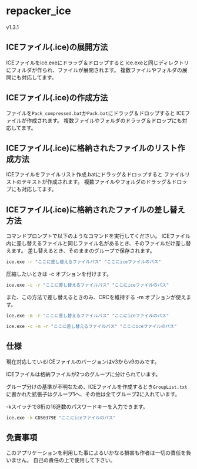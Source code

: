 # repacker_ice

v1.3.1

## ICEファイル(.ice)の展開方法

ICEファイルをice.exeにドラッグ＆ドロップすると
ice.exeと同じディレクトリにフォルダが作られ、ファイルが展開されます。
複数ファイルやフォルダの展開にも対応してます。

## ICEファイル(.ice)の作成方法

ファイルを`Pack_compressed.bat`か`Pack.bat`にドラッグ＆ドロップすると
ICEファイルが作成されます。
複数ファイルやフォルダのドラッグ＆ドロップにも対応してます。

## ICEファイル(.ice)に格納されたファイルのリスト作成方法

ICEファイルをファイルリスト作成.batにドラッグ＆ドロップすると
ファイルリストのテキストが作成されます。
複数ファイルやフォルダのドラッグ＆ドロップにも対応してます。

## ICEファイル(.ice)に格納されたファイルの差し替え方法

コマンドプロンプトで以下のようなコマンドを実行してください。
ICEファイル内に差し替えるファイルと同じファイル名があるとき、そのファイルだけ差し替えます。
差し替えるとき、そのままのグループで保存されます。

```bat
ice.exe -r "ここに差し替えるファイルパス" "ここにiceファイルのパス"
```

圧縮したいときは -c オプションを付けます。

```bat
ice.exe -c -r "ここに差し替えるファイルパス" "ここにiceファイルのパス"
```

また、この方法で差し替えるときのみ、CRCを維持する -m オプションが使えます。

```bat
ice.exe -m -r "ここに差し替えるファイルパス" "ここにiceファイルのパス"

ice.exe -c -m -r "ここに差し替えるファイルパス" "ここにiceファイルのパス"
```

## 仕様

現在対応しているICEファイルのバージョンはv3からv9のみです。

ICEファイルは格納ファイルが2つのグループに分けられています。

グループ分けの基準が不明なため、ICEファイルを作成するとき`GroupList.txt`に書かれた拡張子はグループ1へ、その他は全てグループ2に入れています。

-kスイッチで8桁の16進数のパスワードキーを入力できます。

```bat
ice.exe -k CD50379E "ここにiceファイルのパス"
```

## 免責事項

このアプリケーションを利用した事によるいかなる損害も作者は一切の責任を負いません。
自己の責任の上で使用して下さい。
